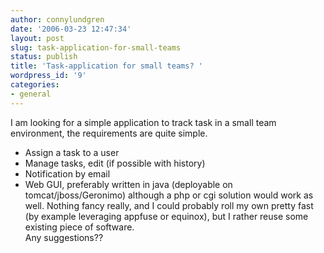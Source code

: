 ```yaml
---
author: connylundgren
date: '2006-03-23 12:47:34'
layout: post
slug: task-application-for-small-teams
status: publish
title: 'Task-application for small teams? '
wordpress_id: '9'
categories:
- general
---
```


I am looking for a simple application to track task in a small team
environment, the requirements are quite simple.

  * Assign a task to a user 
  * Manage tasks, edit (if possible with history) 
  * Notification by email 
  * Web GUI, preferably written in java (deployable on tomcat/jboss/Geronimo) although a php or cgi solution would work as well. Nothing fancy really, and I could probably roll my own pretty fast (by example leveraging appfuse or equinox), but I rather reuse some existing piece of software.  
Any suggestions??

